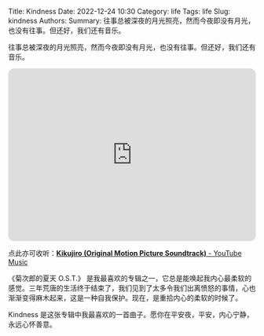 Title: Kindness 
Date: 2022-12-24 10:30
Category: life
Tags: life
Slug: kindness
Authors: 
Summary: 往事总被深夜的月光照亮，然而今夜即没有月光，也没有往事。但还好，我们还有音乐。



往事总被深夜的月光照亮，然而今夜即没有月光，也没有往事。但还好，我们还有音乐。

<iframe style="border-radius:12px" src="https://open.spotify.com/embed/album/4lizcoUr7yhsaM79lOtgs9?utm_source=generator" width="100%" height="352" frameBorder="0" allowfullscreen="" allow="autoplay; clipboard-write; encrypted-media; fullscreen; picture-in-picture" loading="lazy"></iframe>

点此亦可收听：[**Kikujiro (Original Motion Picture Soundtrack)** - YouTube Music](https://music.youtube.com/playlist?list=OLAK5uy_m3NY0OniJkLGptyXMTuZhBQjoWWVXJOAA&feature=share)



《菊次郎的夏天 O.S.T.》 是我最喜欢的专辑之一，它总是能唤起我内心最柔软的感觉。三年荒唐的生活终于结束了，我们见到了太多令我们出离愤怒的事情，心也渐渐变得麻木起来，这是一种自我保护。现在，是重拾内心的柔软的时候了。

Kindness 是这张专辑中我最喜欢的一首曲子。愿你在平安夜，平安，内心宁静，永远心怀善意。